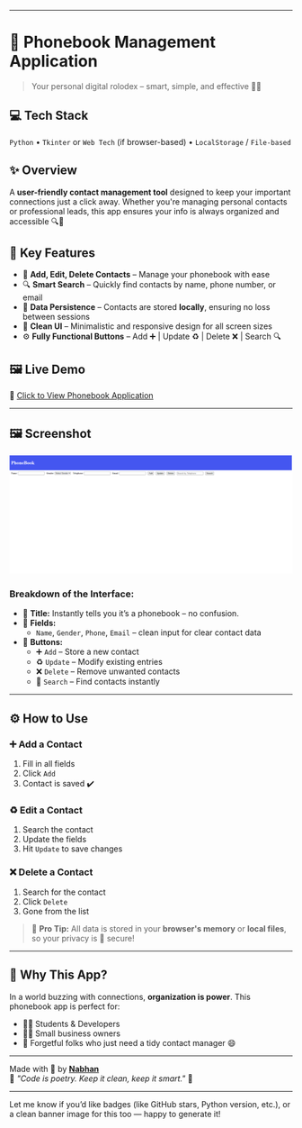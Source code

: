 
---

# 📱 Phonebook Management Application  
> Your personal digital rolodex – smart, simple, and effective 🧠✨

## 💻 Tech Stack  
`Python` • `Tkinter` or `Web Tech` (if browser-based) • `LocalStorage` / `File-based`

## ✨ Overview  
A **user-friendly contact management tool** designed to keep your important connections just a click away. Whether you're managing personal contacts or professional leads, this app ensures your info is always organized and accessible 🔍👤

## 🔑 Key Features

- 📇 **Add, Edit, Delete Contacts** – Manage your phonebook with ease  
- 🔍 **Smart Search** – Quickly find contacts by name, phone number, or email  
- 💾 **Data Persistence** – Contacts are stored **locally**, ensuring no loss between sessions  
- 📱 **Clean UI** – Minimalistic and responsive design for all screen sizes  
- ⚙️ **Fully Functional Buttons** – Add ➕ | Update ♻️ | Delete ❌ | Search 🔍

## 🖼️ Live Demo  
🔗 [Click to View Phonebook Application](https://imnabhan.github.io/phonebook_webapp/)  

---

## 🖼️ Screenshot  
![📷 Main Screen of the App](output.png)  

### Breakdown of the Interface:  
- 🧾 **Title:** Instantly tells you it’s a phonebook – no confusion.  
- 👤 **Fields:**  
  - `Name`, `Gender`, `Phone`, `Email` – clean input for clear contact data  
- 🧰 **Buttons:**  
  - ➕ `Add` – Store a new contact  
  - ♻️ `Update` – Modify existing entries  
  - ❌ `Delete` – Remove unwanted contacts  
  - 🔎 `Search` – Find contacts instantly  

---

## ⚙️ How to Use

### ➕ Add a Contact  
1. Fill in all fields  
2. Click `Add`  
3. Contact is saved ✔️  

### ♻️ Edit a Contact  
1. Search the contact  
2. Update the fields  
3. Hit `Update` to save changes  

### ❌ Delete a Contact  
1. Search for the contact  
2. Click `Delete`  
3. Gone from the list  

> 🧠 **Pro Tip:** All data is stored in your **browser's memory** or **local files**, so your privacy is 🔐 secure!

---

## 🚀 Why This App?  
In a world buzzing with connections, **organization is power**. This phonebook app is perfect for:  
- 🧑‍💻 Students & Developers  
- 👩‍💼 Small business owners  
- 👴 Forgetful folks who just need a tidy contact manager 😄  

---

Made with 💖 by **[Nabhan](https://github.com/imnabhan)**  
📌 _"Code is poetry. Keep it clean, keep it smart."_ 🧩

---

Let me know if you’d like badges (like GitHub stars, Python version, etc.), or a clean banner image for this too — happy to generate it!
